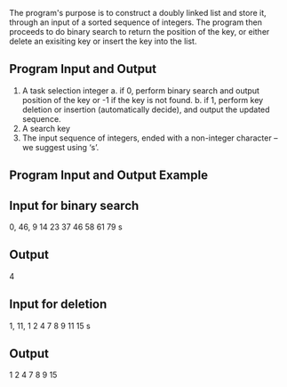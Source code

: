 The program's purpose is to construct a doubly linked list and store it, through an input of a sorted sequence of integers. The program then proceeds to do binary search to return the position of the key, or either delete an exisiting key or insert the key into the list.

Program Input and Output
---
1. A task selection integer
  a. if 0, perform binary search and output position of the key or -1 if the key is not found.
  b. if 1, perform key deletion or insertion (automatically decide), and output the updated sequence.
2. A search key
3. The input sequence of integers, ended with a non-integer character – we suggest using ‘s’.

Program Input and Output Example
---
Input for binary search
---
0, 46, 9 14 23 37 46 58 61 79 s

Output
---
4


Input for deletion
---
1, 11, 1 2 4 7 8 9 11 15 s

Output
---
1 2 4 7 8 9 15 

